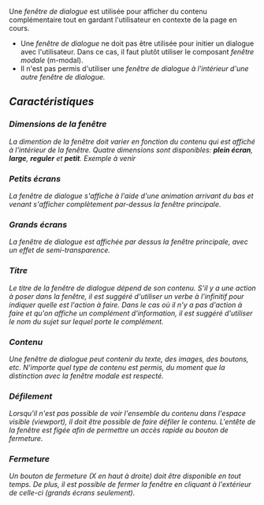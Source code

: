 Une *fenêtre de dialogue* est utilisée pour afficher du contenu complémentaire tout en gardant l'utilisateur en contexte de la page en cours.

<modul-dont>
    <ul>
        <li>Une <em>fenêtre de dialogue</em> ne doit pas être utilisée pour initier un dialogue avec l'utilisateur. Dans ce cas, il faut plutôt utiliser le composant <modul-go name="m-modal"><em>fenêtre modale</em></modul-go> (m-modal).</li>
        <li>Il n'est pas permis d'utiliser une <em>fenêtre de dialogue<em> à l'intérieur d'une autre <em>fenêtre de dialogue</em>.</li>
    </ul>
</modul-dont>

## Caractéristiques
### Dimensions de la fenêtre
La dimention de la fenêtre doit varier en fonction du contenu qui est affiché à l'intérieur de la fenêtre. Quatre dimensions sont disponibles: **plein écran**, **large**, **reguler** et **petit**.
<m-message class="m-u--margin-top" skin="light" state="information">Exemple à venir</m-message>

### Petits écrans
La *fenêtre de dialogue* s'affiche à l'aide d'une animation arrivant du bas et venant s'afficher complètement par-dessus la fenêtre principale.

### Grands écrans
La *fenêtre de dialogue* est affichée par dessus la fenêtre principale, avec un effet de semi-transparence.

### Titre
Le titre de la *fenêtre de dialogue* dépend de son contenu. S'il y a une action à poser dans la fenêtre, il est suggéré d'utiliser un verbe à l'infinitif pour indiquer quelle est l'action à faire. Dans le cas où il n'y a pas d'action à faire et qu'on affiche un complément d'information, il est suggéré d'utiliser le nom du sujet sur lequel porte le complément.

### Contenu
Une *fenêtre de dialogue* peut contenir du texte, des images, des boutons, etc. N'importe quel type de contenu est permis, du moment que la distinction avec la <modul-go name="m-modal">*fenêtre modale*</modul-go> est respecté.

### Défilement
Lorsqu'il n'est pas possible de voir l'ensemble du contenu dans l'espace visible (viewport), il doit être possible de faire défiler le contenu. L'entête de la fenêtre est figée afin de permettre un accès rapide au bouton de fermeture.

### Fermeture
Un bouton de fermeture (X en haut à droite) doit être disponible en tout temps. De plus, il est possible de fermer la fenêtre en cliquant à l'extérieur de celle-ci (grands écrans seulement).
